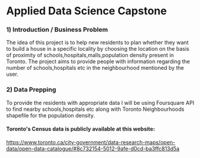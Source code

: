 # Applied Data Science Capstone
### 1) Introduction / Business Problem
The idea of this project is to help new residents to plan whether they want to build a house in a specific locality by choosing the location on the basis of proximity of schools,hospitals,malls,population density present in Toronto.
The project aims to provide people with information regarding the number of schools,hospitals etc in the neighbourhood mentioned by the user.
### 2) Data Prepping
To provide the residents with appropriate data I will be using Foursquare API to find nearby schools,hospitals etc along with Toronto Neighbourhoods shapefile for the population density.
#### Toronto's Census data is publicly available at this website:
https://www.toronto.ca/city-government/data-research-maps/open-data/open-data-catalogue/#8c732154-5012-9afe-d0cd-ba3ffc813d5a
